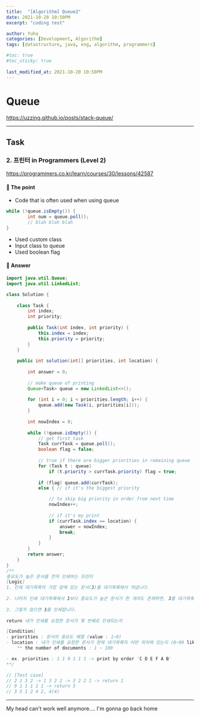 ```yaml
---
title:  "[Algorithm] Queue2"
date: 2021-10-20 10:50PM
excerpt: "coding test"

author: Yuha
categories: [Development, Algorithm]
tags: [datastructure, java, eng, algorithm, programmers]

#toc: true
#toc_sticky: true
 
last_modified_at: 2021-10-20 10:50PM
---
```

# Queue
<https://uzzing.github.io/posts/stack-queue/>

---
## Task
### 2. 프린터 in Programmers (Level 2)
<https://programmers.co.kr/learn/courses/30/lessons/42587>

#### 📌 The point
- Code that is often used when using queue 
```java
while (!queue.isEmpty()) {
        int num = queue.poll();
        // blah blah blah
}
```
- Used custom class
- Input class to queue
- Used boolean flag

#### 📌  Answer
```java
import java.util.Queue;
import java.util.LinkedList;

class Solution {
    
    class Task {
        int index;
        int priority;
        
        public Task(int index, int priority) {
            this.index = index;
            this.priority = priority;
        }
    }
    
    public int solution(int[] priorities, int location) {
        
        int answer = 0;
        
        // make queue of printing
        Queue<Task> queue = new LinkedList<>();
        
        for (int i = 0; i < priorities.length; i++) {
            queue.add(new Task(i, priorities[i]));
        }
        
        int nowIndex = 0;
        
        while (!queue.isEmpty()) {
            // get first task
            Task currTask = queue.poll();
            boolean flag = false;
            
            // true if there are bigger priorities in remaining queue
            for (Task t : queue)
                if (t.priority > currTask.priority) flag = true;
            
            if (flag) queue.add(currTask);
            else { // if it's the biggest priority

                // to skip big priority in order from next time
                nowIndex++;
                
                // if it's my print
                if (currTask.index == location) {
                    answer = nowIndex;
                    break;
                }
            } 
        }
        return answer;
    }
}
/**
중요도가 높은 문서를 먼저 인쇄하는 프린터
[Logic]
1. 인쇄 대기목록의 가장 앞에 있는 문서(J)를 대기목록에서 꺼냅니다.
    
2. 나머지 인쇄 대기목록에서 J보다 중요도가 높은 문서가 한 개라도 존재하면, J를 대기목록의 가장 마지막에 넣습니다.
    
3. 그렇지 않으면 J를 인쇄합니다.
    
return 내가 인쇄를 요청한 문서가 몇 번째로 인쇄되는지

[Condition]
- priorities : 문서의 중요도 배열 (value : 1~9)
- location : 내가 인쇄를 요청한 문서가 현재 대기목록의 어떤 위치에 있는지 (0~99 like index of array)
    ** the number of documents : 1 ~ 100

- ex. priorities : 1 1 9 1 1 1 -> print by order 'C D E F A B'
**/

// [Test case]
// 2 1 3 2 -> 1 3 2 2 -> 3 2 2 1 -> return 1
// 9 1 1 1 1 1 -> return 5
// 3 5 1 2 4 2, 4(4) 
```
---
My head can't work well anymore....
I'm gonna go back home